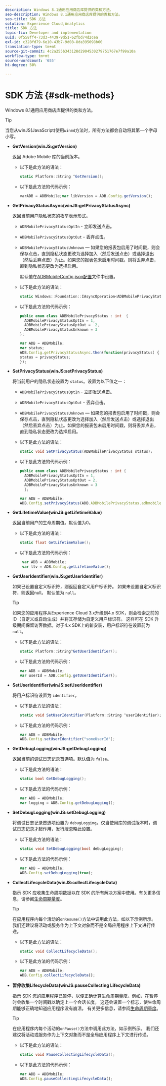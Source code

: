 ```yaml
---
description: Windows 8.1通用应用商店库提供的类和方法。
seo-description: Windows 8.1通用应用商店库提供的类和方法。
seo-title: SDK 方法
solution: Experience Cloud,Analytics
title: SDK 方法
topic-fix: Developer and implementation
uuid: 0f558ff4-73d3-4439-9d51-62fbd74d2cea
exl-id: c328fd79-6e10-43b7-9d08-8da395098b60
translation-type: tm+mt
source-git-commit: 4c2a255b343128d2904530279751767e7f99a10a
workflow-type: tm+mt
source-wordcount: '655'
ht-degree: 50%

---
```


# SDK 方法 {#sdk-methods}

Windows 8.1通用应用商店库提供的类和方法。

>[!TIP]
>
>当您从winJS(JavaScript)使用`winmd`方法时，所有方法都会自动将其第一个字母小写。

* **GetVersion(winJS:getVersion)**

   返回 Adobe Mobile 库的当前版本。

   * 以下是此方法的语法：

      ```csharp
      static Platform::String ^GetVersion();
      ```

   * 以下是此方法的代码示例：

      ```js
      varADB = ADBMobile;var libVersion = ADB.Config.getVersion(); 
      ```

* **GetPrivacyStatusAsync(winJS:getPrivacyStatusAsync)**

   返回当前用户隐私状态的枚举表示形式。

   * `ADBMobilePrivacyStatusOptIn` - 立即发送点击。
   * `ADBMobilePrivacyStatusOptOut` - 丢弃点击。
   * `ADBMobilePrivacyStatusUnknown`  — 如果您的报表包启用了时间戳，则会保存点击，直到隐私状态更改为选择加入（然后发送点击）或选择退出（然后丢弃点击）为止。如果您的报表包未启用时间戳，则将丢弃点击，直到隐私状态更改为选择启用。

      默认值在[ADBMobileConfig.json配置](/help/windows-appstore/c-configuration/c.json.md)文件中设置。

   * 以下是此方法的语法：

      ```csharp
      static Windows::Foundation::IAsyncOperation<ADBMobilePrivacyStatus> ^getPrivacyStatusAsync(); 
      ```

   * 以下是此方法的代码示例：

      ```csharp
      public enum class ADBMobilePrivacyStatus : int  {
        ADBMobilePrivacyStatusOptIn = 1, 
        ADBMobilePrivacyStatusOptOut =  2,
        ADBMobilePrivacyStatusUnknown = 3
      };
      ```

      ```js
      var ADB = ADBMobile;
      var status;
      ADB.Config.getPrivacyStatusAsync.then(function(privacyStatus) {
      status = privacyStatus;
      }); 
      ```

* **SetPrivacyStatus(winJS:setPrivacyStatus)**

   将当前用户的隐私状态设置为 `status`。设置为以下值之一：

   * `ADBMobilePrivacyStatusOptIn` - 立即发送点击。
   * `ADBMobilePrivacyStatusOptOut` - 丢弃点击。
   * `ADBMobilePrivacyStatusUnknown`  — 如果您的报表包启用了时间戳，则会保存点击，直到隐私状态更改为选择加入（然后发送点击）或选择退出（然后丢弃点击）为止。如果您的报表包未启用时间戳，则将丢弃点击，直到隐私状态更改为选择启用。

   * 以下是此方法的语法：

      ```csharp
      static void SetPrivacyStatus(ADBMobilePrivacyStatus status);
      ```

   * 以下是此方法的代码示例：

      ```csharp
      public enum class ADBMobilePrivacyStatus : int {
        ADBMobilePrivacyStatusOptIn = 1,
        ADBMobilePrivacyStatusOptOut = 2,
        ADBMobilePrivacyStatusUnknown = 3
        }; 
      ```

      ```js
      var ADB = ADBMobile;
      ADB.Config.setPrivacyStatus(ADB.ADBMobilePrivacyStatus.adbmobilePrivacyStatusOptIn); 
      ```

* **GetLifetimeValue(winJS:getLifetimeValue)**

   返回当前用户的生命周期值。默认值为0。

   * 以下是此方法的语法：

      ```csharp
      static float GetLifetimeValue();
      ```

   * 以下是此方法的代码示例：

      ```js
       var ADB = ADBMobile;
       var ltv = ADB.Config.getLifetimeValue(); 
      ```

* **GetUserIdentifier(winJS:getUserIdentifier)**

   如果已设置自定义标识符，则返回自定义用户标识符。 如果未设置自定义标识符，则返回null。 默认值为 `null`。

   >[!TIP]
   >
   >如果您的应用程序从Experience Cloud 3.x升级到4.x SDK，则会检索之前的ID（自定义或自动生成）并将其存储为自定义用户标识符。 这样可在 SDK 升级期间保留访客数据。对于4.x SDK上的新安装，用户标识符在设置前为`null`。

   * 以下是此方法的语法：

      ```csharp
      static Platform::String^GetUserIdentifier();
      ```

   * 以下是此方法的代码示例：

      ```js
      var ADB = ADBMobile;
      var userId = ADB.Config.getUserIdentifier(); 
      ```

* **SetUserIdentifier(winJS:setUserIdentifier)**

   将用户标识符设置为 `identifier`。

   * 以下是此方法的语法：

      ```csharp
      static void SetUserIdentifier(Platform::String ^userIdentifier);
      ```

   * 以下是此方法的代码示例：

      ```js
      var ADB = ADBMobile;
      ADB.Config.setUserIdentifier("someUserId"); 
      ```

* **GetDebugLogging(winJS:getDebugLogging)**

   返回当前的调试日志记录首选项。默认值为 `false`。

   * 以下是此方法的语法：

      ```csharp
      static bool GetDebugLogging(); 
      ```

   * 以下是此方法的代码示例：

      ```js
      var ADB = ADBMobile;
      var logging = ADB.Config.getDebugLogging(); 
      ```

* **SetDebugLogging(winJS:setDebugLogging)**

   将调试日志记录首选项设置为 `debugLogging`。仅当使用库的调试版本时，调试日志记录才起作用，发行版忽略此设置。

   * 以下是此方法的语法：

      ```csharp
      static void SetDebugLogging(bool debugLogging); 
      ```

   * 以下是此方法的代码示例：

      ```js
      var ADB = ADBMobile;
      ADB.Config.setDebugLogging(true); 
      ```

* **CollectLifecycleData(winJS:collectLifecycleData)**

   指示 SDK 应收集生命周期数据以在 SDK 的所有解决方案中使用。有关更多信息，请参阅[生命周期量度](/help/windows-appstore/metrics.md)。

   >[!TIP]
   >
   >在应用程序内每个活动的`onResume()`方法中调用此方法，如以下示例所示。 我们还建议将活动或服务作为上下文对象而不是全局应用程序上下文进行传递。

   * 以下是此方法的语法：

      ```csharp
      static void CollectLifecycleData();
      ```

   * 以下是此方法的代码示例：

      ```js
      var ADB = ADBMobile;
      ADB.Config.collectLifecycleData(); 
      ```

* **暂停收&#x200B;集LifecycleData(winJS:pauseCollecting &#x200B; LifecycleData)**

   指示 SDK 您的应用程序已暂停，以便正确计算生命周期量度。例如，在暂停时会收集一个时间戳以确定上一个会话长度。 这还会设置一个标志，使生命周期能够正确地知道应用程序没有崩溃。 有关更多信息，请参阅[生命周期量度](/help/windows-appstore/metrics.md)。

   >[!TIP]
   >
   >在应用程序内每个活动的`onPause()`方法中调用此方法，如示例所示。 我们还建议将活动或服务作为上下文对象而不是全局应用程序上下文进行传递。

   * 以下是此方法的语法：

      ```csharp
      static void PauseCollectingLifecycleData();
      ```

   * 以下是此方法的代码示例：

      ```js
      var ADB = ADBMobile;
      ADB.Config.pauseCollectingLifecycleData();
      ```
